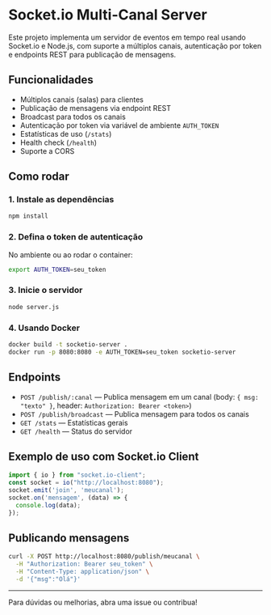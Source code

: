 # Socket.io Multi-Canal Server

Este projeto implementa um servidor de eventos em tempo real usando Socket.io e Node.js, com suporte a múltiplos canais, autenticação por token e endpoints REST para publicação de mensagens.

## Funcionalidades

- Múltiplos canais (salas) para clientes
- Publicação de mensagens via endpoint REST
- Broadcast para todos os canais
- Autenticação por token via variável de ambiente `AUTH_TOKEN`
- Estatísticas de uso (`/stats`)
- Health check (`/health`)
- Suporte a CORS

## Como rodar

### 1. Instale as dependências
```sh
npm install
```

### 2. Defina o token de autenticação

No ambiente ou ao rodar o container:
```sh
export AUTH_TOKEN=seu_token
```

### 3. Inicie o servidor
```sh
node server.js
```

### 4. Usando Docker
```sh
docker build -t socketio-server .
docker run -p 8080:8080 -e AUTH_TOKEN=seu_token socketio-server
```

## Endpoints

- `POST /publish/:canal` — Publica mensagem em um canal (body: `{ msg: "texto" }`, header: `Authorization: Bearer <token>`)
- `POST /publish/broadcast` — Publica mensagem para todos os canais
- `GET /stats` — Estatísticas gerais
- `GET /health` — Status do servidor

## Exemplo de uso com Socket.io Client

```js
import { io } from "socket.io-client";
const socket = io("http://localhost:8080");
socket.emit('join', 'meucanal');
socket.on('mensagem', (data) => {
  console.log(data);
});
```

## Publicando mensagens

```sh
curl -X POST http://localhost:8080/publish/meucanal \
  -H "Authorization: Bearer seu_token" \
  -H "Content-Type: application/json" \
  -d '{"msg":"Olá"}'
```

---

Para dúvidas ou melhorias, abra uma issue ou contribua!
